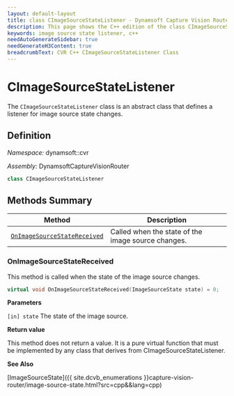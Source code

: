 ```yaml
---
layout: default-layout
title: class CImageSourceStateListener - Dynamsoft Capture Vision Router Module C++ Edition API Reference
description: This page shows the C++ edition of the class CImageSourceStateListener in Dynamsoft Capture Vision Router Module.
keywords: image source state listener, c++
needAutoGenerateSidebar: true
needGenerateH3Content: true
breadcrumbText: CVR C++ CImageSourceStateListener Class
---
```


# CImageSourceStateListener

The `CImageSourceStateListener` class is an abstract class that defines a listener for image source state changes.

## Definition

*Namespace:* dynamsoft::cvr

*Assembly:* DynamsoftCaptureVisionRouter

```cpp
class CImageSourceStateListener 
```

## Methods Summary

| Method                                                    | Description                                        |
| --------------------------------------------------------- | -------------------------------------------------- |
| [`OnImageSourceStateReceived`](#onimagesourcestatereceived) | Called when the state of the image source changes. |

### OnImageSourceStateReceived

This method is called when the state of the image source changes.

```cpp
virtual void OnImageSourceStateReceived(ImageSourceState state) = 0;
```

**Parameters**

`[in] state` The state of the image source.

**Return value**

This method does not return a value. It is a pure virtual function that must be implemented by any class that derives from CImageSourceStateListener.

**See Also**

[ImageSourceState]({{ site.dcvb_enumerations }}capture-vision-router/image-source-state.html?src=cpp&&lang=cpp)
